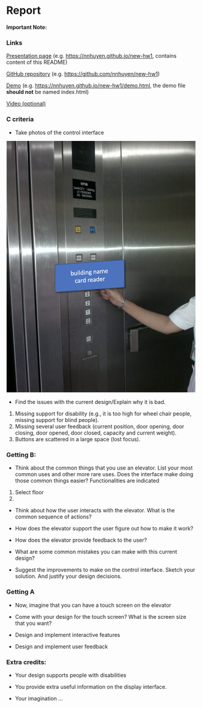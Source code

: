 # Report 
**Important Note:**

### Links
[Presentation page](https://nnhuyen.github.io/new-hw1) (e.g. https://nnhuyen.github.io/new-hw1, contains content of this README)

[GitHub repository](https://github.com/nnhuyen/new-hw1) (e.g. https://github.com/nnhuyen/new-hw1)

[Demo](https://nnhuyen.github.io/new-hw1) (e.g. https://nnhuyen.github.io/new-hw1/demo.html, the demo file **should not** be named index.html)

[Video (optional)](https://www.youtube.com/watch?v=uilkmUoXoLU)


### C criteria

- Take photos of the control interface

![originalelevator](report/images/originalelevator.png)

- Find the issues with the current design/Explain why it is bad.
1. Missing support for disability (e.g., it is too high for wheel chair people, missing support for blind people).
2. Missing several user feedback (current position, door opening, door closing, door opened, door closed, capacity and current weight).
3. Buttons are scattered in a large space (lost focus).

### Getting B:
- Think about the common things that you use an elevator. List your most common uses and other more rare uses. Does the interface make doing those common things easier?
Functionalities are indicated 
1. Select floor
2. 
- Think about how the user interacts with the elevator. What is the common sequence of actions?

- How does the elevator support the user figure out how to make it work?

- How does the elevator provide feedback to the user?

- What are some common mistakes you can make with this current design?

- Suggest the improvements to make on the control interface. Sketch your solution. And justify your design decisions.

### Getting A

- Now, imagine that you can have a touch screen on the elevator

- Come with your design for the touch screen? What is the screen size that you want?

- Design and implement interactive features

- Design and implement user feedback

### Extra credits:

- Your design supports people with disabilities

- You provide extra useful information on the display interface.

- Your imagination ...
